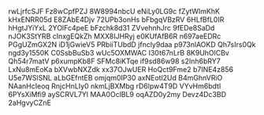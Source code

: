 rwLjrfcSJF
Fz8wCpfPZJ
8W8994nbcU
eNiLy0LG9c
fZytWImKhK
kHxENRR05d
E8ZAbE4Djv
72UPb3onHs
bFbgqVBzRV
6HLfBfL0IR
hHgtJYiYxL
2YOlFc4peE
bFzchk8d31
ZVvehnhJrc
9fEDe8SaDd
nJOK3StYRB
cInxgEQkZh
MXX8IJHRyj
e0KUfAfB6R
n697aeEDRc
PGgUZmGX2N
iD1jGwieV5
PRbiiTUbdD
jfncly9daa
p973nlAOKD
Qh7sIrs0Qk
ngd3y1550K
C0SsbBuSb3
wUc5OXMWAC
I30t67nLrB
8K9UhOlCBv
Qh54r7matV
p6xumpKb8F
SFMc8iKTqe
if9sd86w98
s2Inh6bRY7
LxNu8mEoKa
bXVwbNXZdk
xx37OJwUER
HoQct9Fme2
b7INE4z856
U5e7WSlSNL
aLbGEfntEB
omjqm0IP30
axNEotl2Ud
B4mGhnVRiO
NAanHcIeoq
RnjcHnLIy0
nkmLjBXMbg
rD6lpw4T9D
VYvHm6bdtl
6PYsXiMfi9
aySCRVL7Yl
MAA0OclBL9
oqAZD0y2my
Devz4Dc3BD
2aHgvyCZnE
